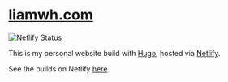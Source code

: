 # [liamwh.com](https://www.liamwh.com/)

[![Netlify Status](https://api.netlify.com/api/v1/badges/755ebdff-cd30-4350-8ac6-8a0f0dd9a3d1/deploy-status)](https://app.netlify.com/sites/liamwh/deploys)

This is my personal website build with [Hugo](https://gohugo.io/), hosted via [Netlify](https://www.netlify.com/).

See the builds on Netlify [here](https://app.netlify.com/sites/liamwh/deploys?filter=main).
